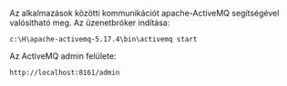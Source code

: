 Az alkalmazások közötti kommunikációt apache-ActiveMQ
segítségével valósítható meg. Az üzenetbróker indítása:
```shell
c:\H\apache-activemq-5.17.4\bin\activemq start
```
Az ActiveMQ admin felülete:
```shell
http://localhost:8161/admin
```